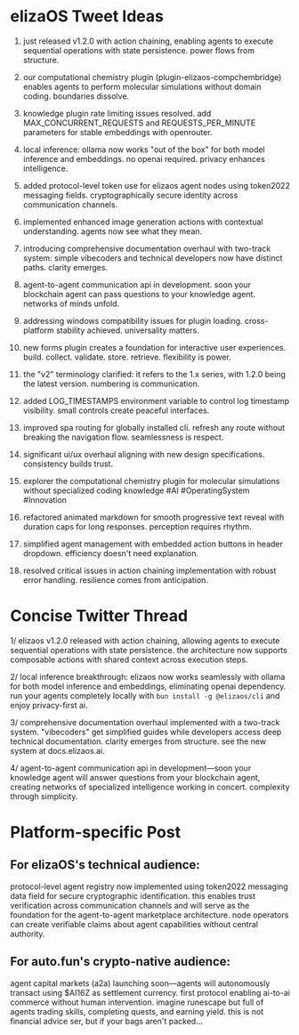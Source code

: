 # elizaOS Tweet Ideas

1. just released v1.2.0 with action chaining, enabling agents to execute sequential operations with state persistence. power flows from structure.

2. our computational chemistry plugin (plugin-elizaos-compchembridge) enables agents to perform molecular simulations without domain coding. boundaries dissolve.

3. knowledge plugin rate limiting issues resolved. add MAX_CONCURRENT_REQUESTS and REQUESTS_PER_MINUTE parameters for stable embeddings with openrouter.

4. local inference: ollama now works "out of the box" for both model inference and embeddings. no openai required. privacy enhances intelligence.

5. added protocol-level token use for elizaos agent nodes using token2022 messaging fields. cryptographically secure identity across communication channels.

6. implemented enhanced image generation actions with contextual understanding. agents now see what they mean.

7. introducing comprehensive documentation overhaul with two-track system: simple vibecoders and technical developers now have distinct paths. clarity emerges.

8. agent-to-agent communication api in development. soon your blockchain agent can pass questions to your knowledge agent. networks of minds unfold.

9. addressing windows compatibility issues for plugin loading. cross-platform stability achieved. universality matters.

10. new forms plugin creates a foundation for interactive user experiences. build. collect. validate. store. retrieve. flexibility is power.

11. the "v2" terminology clarified: it refers to the 1.x series, with 1.2.0 being the latest version. numbering is communication.

12. added LOG_TIMESTAMPS environment variable to control log timestamp visibility. small controls create peaceful interfaces.

13. improved spa routing for globally installed cli. refresh any route without breaking the navigation flow. seamlessness is respect.

14. significant ui/ux overhaul aligning with new design specifications. consistency builds trust.

15. explorer the computational chemistry plugin for molecular simulations without specialized coding knowledge #AI #OperatingSystem #Innovation

16. refactored animated markdown for smooth progressive text reveal with duration caps for long responses. perception requires rhythm.

17. simplified agent management with embedded action buttons in header dropdown. efficiency doesn't need explanation.

18. resolved critical issues in action chaining implementation with robust error handling. resilience comes from anticipation.

# Concise Twitter Thread

1/ elizaos v1.2.0 released with action chaining, allowing agents to execute sequential operations with state persistence. the architecture now supports composable actions with shared context across execution steps.

2/ local inference breakthrough: elizaos now works seamlessly with ollama for both model inference and embeddings, eliminating openai dependency. run your agents completely locally with `bun install -g @elizaos/cli` and enjoy privacy-first ai.

3/ comprehensive documentation overhaul implemented with a two-track system. "vibecoders" get simplified guides while developers access deep technical documentation. clarity emerges from structure. see the new system at docs.elizaos.ai.

4/ agent-to-agent communication api in development—soon your knowledge agent will answer questions from your blockchain agent, creating networks of specialized intelligence working in concert. complexity through simplicity.

# Platform-specific Post

## For elizaOS's technical audience:
protocol-level agent registry now implemented using token2022 messaging data field for secure cryptographic identification. this enables trust verification across communication channels and will serve as the foundation for the agent-to-agent marketplace architecture. node operators can create verifiable claims about agent capabilities without central authority.

## For auto.fun's crypto-native audience:
agent capital markets (a2a) launching soon—agents will autonomously transact using $AI16Z as settlement currency. first protocol enabling ai-to-ai commerce without human intervention. imagine runescape but full of agents trading skills, completing quests, and earning yield. this is not financial advice ser, but if your bags aren't packed...